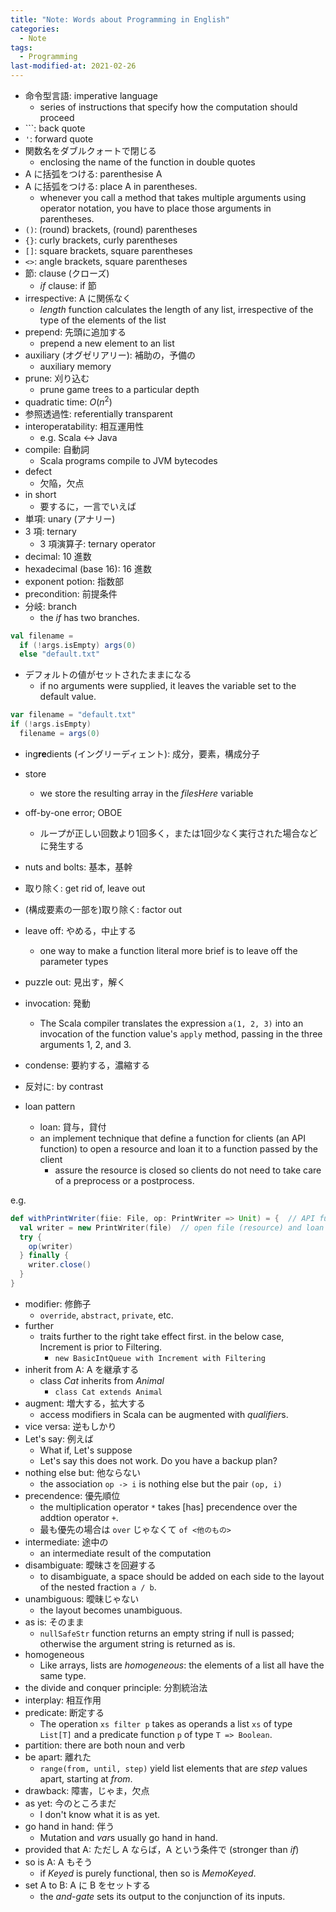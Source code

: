 ```yaml
---
title: "Note: Words about Programming in English"
categories:
  - Note
tags:
  - Programming
last-modified-at: 2021-02-26
---
```


- 命令型言語: imperative language
  - series of instructions that specify how the computation should proceed
- `\``: back quote
- `'`: forward quote
- 関数名をダブルクォートで閉じる
  - enclosing the name of the function in double quotes
- A に括弧をつける: parenthesise A
- A に括弧をつける: place A in parentheses.  
  - whenever you call a method that takes multiple arguments using operator notation, you have to place those arguments in parentheses.  
- `()`: (round) brackets, (round) parentheses
- `{}`: curly brackets, curly parentheses
- `[]`: square brackets, square parentheses
- `<>`: angle brackets, square parentheses
- 節: clause (クローズ)
  - *if* clause: if 節
- irrespective: A に関係なく
  - *length* function calculates the length of any list, irrespective of the type of the elements of the list
- prepend: 先頭に追加する
  - prepend a new element to an list
- auxiliary (オグゼリアリー): 補助の，予備の
  - auxiliary memory
- prune: 刈り込む
  - prune game trees to a particular depth
- quadratic time: $O(n^2)$
- 参照透過性: referentially  transparent
- interoperatability: 相互運用性
  - e.g. Scala <-> Java
- compile: 自動詞
  - Scala programs compile to JVM bytecodes
- defect
  - 欠陥，欠点
- in short
  - 要するに，一言でいえば
- 単項: unary (アナリー)
- 3 項: ternary 
  - 3 項演算子: ternary operator
- decimal: 10 進数
- hexadecimal (base 16): 16 進数
- exponent potion: 指数部
- precondition: 前提条件
- 分岐: branch
  - the *if* has two branches.  

```scala
val filename =
  if (!args.isEmpty) args(0)
  else "default.txt"
```


- デフォルトの値がセットされたままになる
  - if no arguments were supplied, it leaves the variable set to the default value.  

```scala
var filename = "default.txt"
if (!args.isEmpty)
  filename = args(0)
```

- ing**re**dients (イングリーディェント): 成分，要素，構成分子
- store
  - we store the resulting array in the *filesHere* variable
- off-by-one error; OBOE
  - ループが正しい回数より1回多く，または1回少なく実行された場合などに発生する

- nuts and bolts: 基本，基幹
- 取り除く: get rid of, leave out
- (構成要素の一部を)取り除く: factor out
- leave off: やめる，中止する
  - one way to make a function literal more brief is to leave off the parameter types
- puzzle out: 見出す，解く
- invocation: 発動
  - The Scala compiler translates the expression `a(1, 2, 3)` into an invocation of the function value's `apply` method, passing in the three arguments 1, 2, and 3.
- condense: 要約する，濃縮する
- 反対に: by contrast

- loan pattern
  - loan: 貸与，貸付
  - an implement technique that define a function for clients (an API function) to open a resource and loan it to a function passed by the client
    - assure the resource is closed so clients do not need to take care of a preprocess or a postprocess.  

e.g.  

```scala
def withPrintWriter(fiie: File, op: PrintWriter => Unit) = {  // API function
  val writer = new PrintWriter(file)  // open file (resource) and loan file to PrintWriter (function passed by the client)
  try {
    op(writer)
  } finally {
    writer.close()
  }
}
```

- modifier: 修飾子
  - `override`, `abstract`, `private`, etc.
- further
  - traits further to the right take effect first. in the below case, Increment is prior to Filtering.  
    - `new BasicIntQueue with Increment with Filtering`
- inherit from A: A を継承する
  - class *Cat* inherits from *Animal*
    - `class Cat extends Animal`
- augment: 増大する，拡大する
  - access modifiers in Scala can be augmented with *qualifier*s.
- vice versa: 逆もしかり
- Let's say: 例えば
  - What if, Let's suppose
  - Let's say this does not work. Do you have a backup plan?
- nothing else but: 他ならない
  - the association `op -> i` is nothing else but the pair `(op, i)`
- precendence: 優先順位
  - the multiplication operator `*` takes \[has\] precendence over the addtion operator `+`.  
  - 最も優先の場合は `over` じゃなくて `of <他のもの>`
- intermediate: 途中の
  - an intermediate result of the computation
- disambiguate: 曖昧さを回避する
  - to disambiguate, a space should be added on each side to the layout of the nested fraction `a / b`.  
- unambiguous: 曖昧じゃない
   - the layout becomes unambiguous.  
- as is: そのまま
  - `nullSafeStr` function returns an empty string if null is passed; otherwise the argument string is returned as is.  
- homogeneous
  - Like arrays, lists are *homogeneous*: the elements of a list all have the same type.
- the divide and conquer principle: 分割統治法
- interplay: 相互作用
- predicate: 断定する
  - The operation `xs filter p` takes as operands a list `xs` of type `List[T]` and a predicate function `p` of type `T => Boolean`.  
- partition: there are both noun and verb
- be apart: 離れた
  - `range(from, until, step)` yield list elements that are *step* values apart, starting at *from*.  
- drawback: 障害，じゃま，欠点
- as yet: 今のところまだ
  - I don't know what it is as yet.
- go hand in hand: 伴う
  - Mutation and $var$s usually go hand in hand.  
- provided that A: ただし A ならば，A という条件で (stronger than *if*)
- so is A: A もそう
  - if *Keyed* is purely functional, then so is *MemoKeyed*.  
- set A to B: A に B をセットする
  - the *and-gate* sets its output to the conjunction of its inputs.  